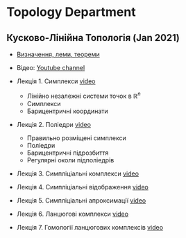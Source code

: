 # Topology Department

## Кусково-Лінійна Топологія (Jan 2021)

- [Визначення, леми, теореми](./courses/pl_topology.html)
- Відео: [Youtube channel](https://www.youtube.com/playlist?list=PLmHyZ3t74Vpx2PlNQnleAqaqVGabXGWfZ)
- Лекція 1. Симплекси [video](https://www.youtube.com/watch?v=hCzaDl4bOkA)
  - Лінійно незалежні системи точок в $\mathbb{R}^n$
  - Симплекси
  - Барицентричні координати
- Лекція 2. Поліедри [video](https://www.youtube.com/watch?v=Plqci0HNgvo)
  - Правильно розміщені симплекси
  - Поліедри
  - Барицентричні підрозбиття
  - Регулярні околи підполіедрів
- Лекція 3. Симпліціальні комплекси [video](https://www.youtube.com/watch?v=jDfSKXvFMUs&list=PLmHyZ3t74Vpx2PlNQnleAqaqVGabXGWfZ&index=4)

- Лекція 4. Симпліціальні відображення [video](https://www.youtube.com/watch?v=k8btvMiktB8)

- Лекція 5. Симпліціальні апроксимації [video](https://www.youtube.com/watch?v=8krrZLCpN4Q)

- Лекція 6. Ланцюгові комплекси [video](https://www.youtube.com/watch?v=ByIWNfjSXtc)

- Лекція 7. Гомології ланцюгових комплексів [video](https://www.youtube.com/watch?v=s4opNQB9h6s)
